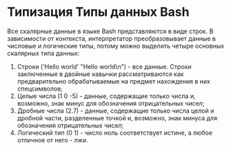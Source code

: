 Типизация
Типы данных Bash
================

Все скалярные данные в языке Bash представляются в виде строк. В зависимости от контекста, интерпретатор преобразовывает данные в числовые и логические типы, потому можно выделить четыре основных скалярных типа данных:

1. Строки ('Hello world' "Hello world\n") - все данные. Строки заключенные в двойные кавычки рассматриваются как предварительно обрабатываемые на предмет нахождения в них спецсимволов;
1. Целые числа (1 0 -5) - данные, содержащие только числа и, возможно, знак минус для обозначения отрицательных чисел;
1. Дробные числа (2.7) - данные, содержащие только числа целой и дробной части, разделенные точкой и, возможно, знак минуса для обозначения отрицательных чисел;
1. Логический тип (0 1) - число ноль соответствует истине, а любое отличное от него - лжи.
